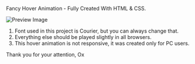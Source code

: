 Fancy Hover Animation - Fully Created With HTML & CSS.

![Preview Image](/hover-animation-html-css/tree/main/image1.png)

1. Font used in this project is Courier, but you can always change that.
2. Everything else should be played slightly in all browsers.
3. This hover animation is not responsive, it was created only for PC users.

Thank you for your attention,
Ox
